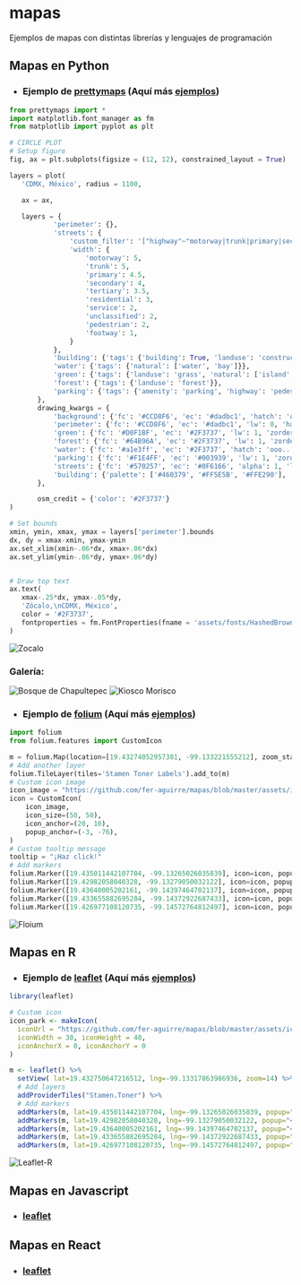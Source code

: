 # mapas
Ejemplos de mapas con distintas librerías y lenguajes de programación

## Mapas en Python

  * ### Ejemplo de [prettymaps](https://github.com/marceloprates/prettymaps) (Aquí más [ejemplos](https://github.com/fer-aguirre/mapas/blob/master/mapaPrettymaps.py))
 
  ```python
 from prettymaps import *
 import matplotlib.font_manager as fm
 from matplotlib import pyplot as plt

 # CIRCLE PLOT
 # Setup figure
 fig, ax = plt.subplots(figsize = (12, 12), constrained_layout = True)

 layers = plot(
     'CDMX, México', radius = 1100,

     ax = ax,

     layers = {
             'perimeter': {},
             'streets': {
                 'custom_filter': '["highway"~"motorway|trunk|primary|secondary|tertiary|residential|service|unclassified|pedestrian|footway"]',
                 'width': {
                     'motorway': 5,
                     'trunk': 5,
                     'primary': 4.5,
                     'secondary': 4,
                     'tertiary': 3.5,
                     'residential': 3,
                     'service': 2,
                     'unclassified': 2,
                     'pedestrian': 2,
                     'footway': 1,
                 }
             },
             'building': {'tags': {'building': True, 'landuse': 'construction'}, 'union': False},
             'water': {'tags': {'natural': ['water', 'bay']}},
             'green': {'tags': {'landuse': 'grass', 'natural': ['island', 'wood'], 'leisure': 'park'}},
             'forest': {'tags': {'landuse': 'forest'}},
             'parking': {'tags': {'amenity': 'parking', 'highway': 'pedestrian', 'man_made': 'pier'}}
         },
         drawing_kwargs = {
             'background': {'fc': '#CCD8F6', 'ec': '#dadbc1', 'hatch': 'ooo...', 'zorder': -1},
             'perimeter': {'fc': '#CCD8F6', 'ec': '#dadbc1', 'lw': 0, 'hatch': 'ooo...',  'zorder': 0},
             'green': {'fc': '#D0F1BF', 'ec': '#2F3737', 'lw': 1, 'zorder': 1},
             'forest': {'fc': '#64B96A', 'ec': '#2F3737', 'lw': 1, 'zorder': 1},
             'water': {'fc': '#a1e3ff', 'ec': '#2F3737', 'hatch': 'ooo...', 'hatch_c': '#85c9e6', 'lw': 1, 'zorder': 2},
             'parking': {'fc': '#F1E4FF', 'ec': '#003939', 'lw': 1, 'zorder': 3},
             'streets': {'fc': '#570257', 'ec': '#0F6166', 'alpha': 1, 'lw': 0, 'zorder': 3},
             'building': {'palette': ['#460379', '#FF5E5B', '#FFE290'], 'ec': '#050030', 'lw': .5, 'zorder': 4},
         },

         osm_credit = {'color': '#2F3737'}
 )

 # Set bounds
 xmin, ymin, xmax, ymax = layers['perimeter'].bounds
 dx, dy = xmax-xmin, ymax-ymin
 ax.set_xlim(xmin-.06*dx, xmax+.06*dx)
 ax.set_ylim(ymin-.06*dy, ymax+.06*dy)


 # Draw top text
 ax.text(
     xmax-.25*dx, ymax-.05*dy,
     'Zócalo,\nCDMX, México',
     color = '#2F3737',
     fontproperties = fm.FontProperties(fname = 'assets/fonts/HashedBrowns-WyJgn.ttf', size = 40)
 )
```
 
  ![Zocalo](https://github.com/fer-aguirre/mapas/blob/master/ejemplos/zocalo.png)
  
  ### Galería:
  
  ![Bosque de Chapultepec](https://github.com/fer-aguirre/mapas/blob/master/ejemplos/bosque-chapultepec.png)
  ![Kiosco Morisco](https://github.com/fer-aguirre/mapas/blob/master/ejemplos/kiosco-morisco.png)


 * ### Ejemplo de [folium](https://github.com/python-visualization/folium) (Aquí más [ejemplos](https://github.com/fer-aguirre/mapas/blob/master/mapaFolium.py))

```python
import folium
from folium.features import CustomIcon

m = folium.Map(location=[19.43274052957381, -99.133221555212], zoom_start=16, tiles="Stamen Watercolor", attr= '&copy; <a href="https://www.openstreetmap.org/copyright">OpenStreetMap</a> contributors &copy; <a href="https://carto.com/attributions">CARTO</a>')
# Add another layer
folium.TileLayer(tiles='Stamen Toner Labels').add_to(m)
# Custom icon image
icon_image = "https://github.com/fer-aguirre/mapas/blob/master/assets/icons/tree.png"
icon = CustomIcon(
    icon_image,
    icon_size=(50, 50),
    icon_anchor=(20, 10),
    popup_anchor=(-3, -76),
)
# Custom tooltip message
tooltip = "¡Haz click!"
# Add markers
folium.Marker([19.435011442107704, -99.13265026035839], icon=icon, popup="<b>Parque República de Guatemala</b>", tooltip=tooltip).add_to(m)
folium.Marker([19.42982058040328, -99.13279050032122], icon=icon, popup="<b>Parque Francisco Primo De Verdad Y Ramos</b>", tooltip=tooltip).add_to(m)
folium.Marker([19.43640005202161, -99.14397464702137], icon=icon, popup="<b>Alameda Central</b>", tooltip=tooltip).add_to(m)
folium.Marker([19.433655882695284, -99.14372922687433], icon=icon, popup="<b>Parque Santos Degollado</b>", tooltip=tooltip).add_to(m)
folium.Marker([19.426977108120735, -99.14572764812497], icon=icon, popup="<b>Parque Pujibet</b>", tooltip=tooltip).add_to(m)
```

  ![Floium](https://github.com/fer-aguirre/mapas/blob/master/ejemplos/folium-python.png)


## Mapas en R

 * ### Ejemplo de [leaflet](https://github.com/rstudio/leaflet) (Aquí más [ejemplos](https://github.com/fer-aguirre/mapas/blob/master/mapaLeaflet.R))

```R
library(leaflet)

# Custom icon
icon_park <- makeIcon(
  iconUrl = "https://github.com/fer-aguirre/mapas/blob/master/assets/icons/park.png",
  iconWidth = 30, iconHeight = 40,
  iconAnchorX = 0, iconAnchorY = 0
)

m <- leaflet() %>% 
  setView( lat=19.432750647216512, lng=-99.13317863986936, zoom=14) %>%
  # Add layers
  addProviderTiles("Stamen.Toner") %>%
  # Add markers
  addMarkers(m, lat=19.435011442107704, lng=-99.13265026035839, popup="<b>Parque República de Guatemala</b>", icon=icon_park) %>%
  addMarkers(m, lat=19.42982058040328, lng=-99.13279050032122, popup="<b>Parque Francisco Primo De Verdad Y Ramos</b>", icon=icon_park) %>%
  addMarkers(m, lat=19.43640005202161, lng=-99.14397464702137, popup="<b>Alameda Central</b>", icon=icon_park) %>%
  addMarkers(m, lat=19.433655882695284, lng=-99.14372922687433, popup="<b>Parque Santos Degollado</b>", icon=icon_park) %>%
  addMarkers(m, lat=19.426977108120735, lng=-99.14572764812497, popup="<b>Parque Pujibet</b>", icon=icon_park)
```

![Leaflet-R](https://github.com/fer-aguirre/mapas/blob/master/ejemplos/leaflet-r.png)

## Mapas en Javascript

  * ### [leaflet](https://github.com/Leaflet/Leaflet)

## Mapas en React

  * ### [leaflet](https://github.com/PaulLeCam/react-leaflet)

